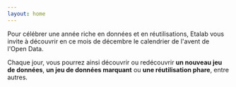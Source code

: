 ```yaml
---
layout: home
---
```


Pour célébrer une année riche en données et en réutilisations, Etalab vous invite à découvrir en ce mois de décembre le calendrier de l'avent de l'Open Data.

Chaque jour, vous pourrez ainsi découvrir ou redécouvrir **un nouveau jeu de données**, **un jeu de données marquant** ou **une réutilisation phare**, entre autres.

